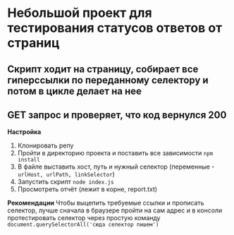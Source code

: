 # Небольшой проект для тестирования статусов ответов от страниц

## Скрипт ходит на страницу, собирает все гиперссылки по переданному селектору и потом в цикле делает на нее
## GET запрос и проверяет, что код вернулся 200

**Настройка**
1. Клонировать репу
2. Пройти в директорию проекта и поставить все зависимости `npm install`
3. В файле выставить хост, путь и нужный селектор (переменные - `urlHost, urlPath, linkSelector`)
4. Запустить скрипт `node index.js`
5. Просмотреть отчёт (лежит в корне, report.txt)

**Рекомендации**
Чтобы выцепить требуемые ссылки и прописать селектор, лучше сначала в браузере пройти на сам адрес
и в консоли протестировать селектор через простую команду `document.querySelectorAll('сюда селектор пишем')`

